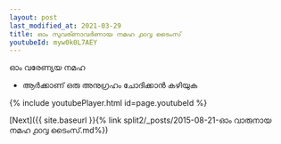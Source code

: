 ```yaml
---
layout: post
last_modified_at: 2021-03-29
title: ഓം സുവര്ണാവർണായ നമഹ ൧൦൮ ടൈംസ്
youtubeId: myw0k0L7AEY
---
```

 
 
 ഓം വരേണ്യയ നമഹ 
 
 -  ആർക്കാണ് ഒരു അനുഗ്രഹം ചോദിക്കാൻ കഴിയുക 
 
  
 
  
 
 
 
 
 
 


{% include youtubePlayer.html id=page.youtubeId %}
 
[Next]({{ site.baseurl }}{% link  split2/_posts/2015-08-21-ഓം വാരുനായ നമഹ ൧൦൮ ടൈംസ്.md%})
 
